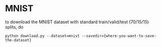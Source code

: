 # MNIST
to download the MNIST dataset with standard train/valid/test (70/15/15) splits, do 

```
python download.py --dataset=mnist --savedir={where-you-want-to-save-the-dataset}
```